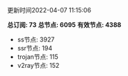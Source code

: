 更新时间2022-04-07 11:15:06

**总订阅: 73**
**总节点: 6095**
**有效节点: 4388**
- ss节点: 3927
- ssr节点: 194
- trojan节点: 115
- v2ray节点: 152
